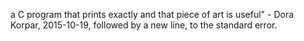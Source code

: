  a C program that prints exactly and that piece of art is useful" - Dora Korpar, 2015-10-19, followed by a new line, to the standard error.

